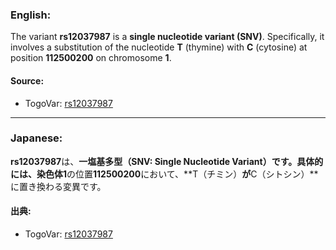 ### English:
The variant **rs12037987** is a **single nucleotide variant (SNV)**. Specifically, it involves a substitution of the nucleotide **T** (thymine) with **C** (cytosine) at position **112500200** on chromosome **1**.

#### Source:
- TogoVar: [rs12037987](https://identifiers.org/dbsnp/rs12037987)

---

### Japanese:
**rs12037987**は、**一塩基多型（SNV: Single Nucleotide Variant）**です。具体的には、染色体**1**の位置**112500200**において、**T（チミン）**が**C（シトシン）**に置き換わる変異です。

#### 出典:
- TogoVar: [rs12037987](https://identifiers.org/dbsnp/rs12037987)